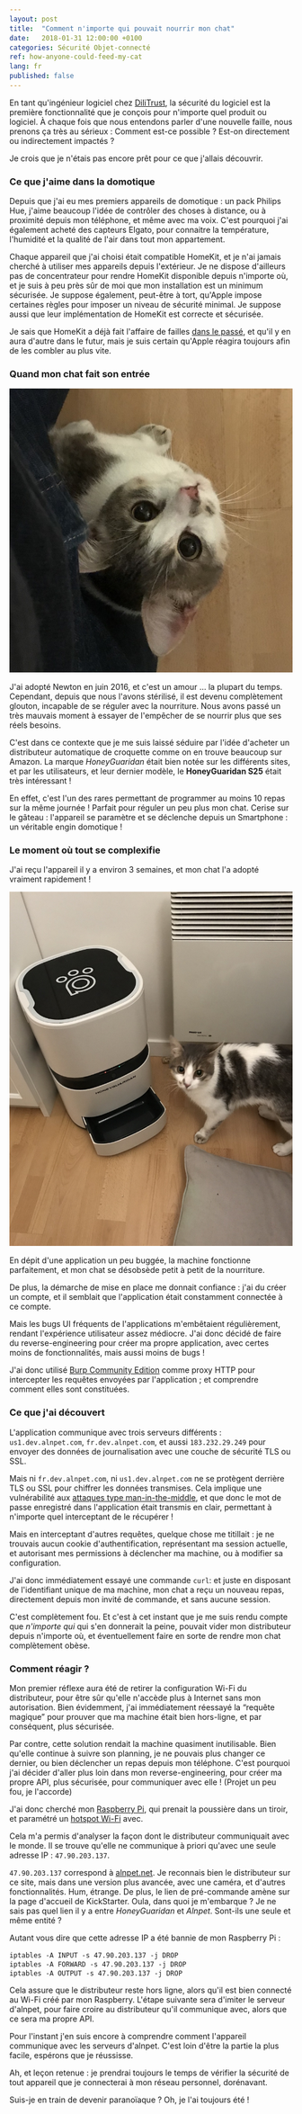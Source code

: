 ```yaml
---
layout: post
title:  "Comment n'importe qui pouvait nourrir mon chat"
date:   2018-01-31 12:00:00 +0100
categories: Sécurité Objet-connecté
ref: how-anyone-could-feed-my-cat
lang: fr
published: false
---
```


En tant qu'ingénieur logiciel chez [DiliTrust][dilitrust], la sécurité du logiciel est la première fonctionnalité que je conçois pour n'importe quel produit ou logiciel.
À chaque fois que nous entendons parler d'une nouvelle faille, nous prenons ça très au sérieux : Comment est-ce possible ? Est-on directement ou indirectement impactés ?

Je crois que je n'étais pas encore prêt pour ce que j'allais découvrir.

### Ce que j'aime dans la domotique

Depuis que j'ai eu mes premiers appareils de domotique : un pack Philips Hue, j'aime beaucoup l'idée de contrôler des choses à distance, ou à proximité depuis mon téléphone, et même avec ma voix. C'est pourquoi j'ai également acheté des capteurs Elgato, pour connaitre la température, l'humidité et la qualité de l'air dans tout mon appartement.

Chaque appareil que j'ai choisi était compatible HomeKit, et je n'ai jamais cherché à utiliser mes appareils depuis l'extérieur. Je ne dispose d'ailleurs pas de concentrateur pour rendre HomeKit disponible depuis n'importe où, et je suis à peu près sûr de moi que mon installation est un minimum sécurisée. Je suppose également, peut-être à tort, qu'Apple impose certaines règles pour imposer un niveau de sécurité minimal. Je suppose aussi que leur implémentation de HomeKit est correcte et sécurisée.

Je sais que HomeKit a déjà fait l'affaire de failles [dans le passé][homekit-flaw], et qu'il y en aura d'autre dans le futur, mais je suis certain qu'Apple réagira toujours afin de les combler au plus vite.

### Quand mon chat fait son entrée

![Mon chat, Newton][newton]

J'ai adopté Newton en juin 2016, et c'est un amour … la plupart du temps. Cependant, depuis que nous l'avons stérilisé, il est devenu complètement glouton, incapable de se réguler avec la nourriture. Nous avons passé un très mauvais moment à essayer de l'empêcher de se nourrir plus que ses réels besoins.

C'est dans ce contexte que je me suis laissé séduire par l'idée d'acheter un distributeur automatique de croquette comme on en trouve beaucoup sur Amazon.
La marque *HoneyGuaridan* était bien notée sur les différents sites, et par les utilisateurs, et leur dernier modèle, le **HoneyGuaridan S25** était très intéressant !

En effet, c'est l'un des rares permettant de programmer au moins 10 repas sur la même journée ! Parfait pour réguler un peu plus mon chat. Cerise sur le gâteau : l'appareil se paramètre et se déclenche depuis un Smartphone : un véritable engin domotique !

### Le moment où tout se complexifie

J'ai reçu l'appareil il y a environ 3 semaines, et mon chat l'a adopté vraiment rapidement !

![Mon chat, attendant des croquettes de sa machine][honey-guaridan]

En dépit d'une application un peu buggée, la machine fonctionne parfaitement, et mon chat se désobsède petit à petit de la nourriture.

De plus, la démarche de mise en place me donnait confiance : j'ai du créer un compte, et il semblait que l'application était constamment connectée à ce compte.

Mais les bugs UI fréquents de l'applications m'embêtaient régulièrement, rendant l'expérience utilisateur assez médiocre. J'ai donc décidé de faire du reverse-engineering pour créer ma propre application, avec certes moins de fonctionnalités, mais aussi moins de bugs !

J'ai donc utilisé [Burp Community Edition][burp-suite] comme proxy HTTP pour intercepter les requêtes envoyées par l'application ; et comprendre comment elles sont constituées.

### Ce que j'ai découvert

L'application communique avec trois serveurs différents : `us1.dev.alnpet.com`, `fr.dev.alnpet.com`, et aussi `183.232.29.249` pour envoyer des données de journalisation avec une couche de sécurité TLS ou SSL.

Mais ni `fr.dev.alnpet.com`, ni `us1.dev.alnpet.com` ne se protègent derrière TLS ou SSL pour chiffrer les données transmises. Cela implique une vulnérabilité aux [attaques type man-in-the-middle][man-in-the-middle], et que donc le mot de passe enregistré dans l'application était transmis en clair, permettant à n'importe quel interceptant de le récupérer !

Mais en interceptant d'autres requêtes, quelque chose me titillait : je ne trouvais aucun cookie d'authentification, représentant ma session actuelle, et autorisant mes permissions à déclencher ma machine, ou à modifier sa configuration.

J'ai donc immédiatement essayé une commande `curl`: et juste en disposant de l'identifiant unique de ma machine, mon chat a reçu un nouveau repas, directement depuis mon invité de commande, et sans aucune session.

C'est complètement fou. Et c'est à cet instant que je me suis rendu compte que *n'importe qui* qui s'en donnerait la peine, pouvait vider mon distributeur depuis n'importe où, et éventuellement faire en sorte de rendre mon chat complètement obèse.

### Comment réagir ?

Mon premier réflexe aura été de retirer la configuration Wi-Fi du distributeur, pour être sûr qu'elle n'accède plus à Internet sans mon autorisation. Bien évidemment, j'ai immédiatement réessayé la “requête magique” pour prouver que ma machine était bien hors-ligne, et par conséquent, plus sécurisée.

Par contre, cette solution rendait la machine quasiment inutilisable. Bien qu'elle continue à suivre son planning, je ne pouvais plus changer ce dernier, ou bien déclencher un repas depuis mon téléphone. C'est pourquoi j'ai décider d'aller plus loin dans mon reverse-engineering, pour créer ma propre API, plus sécurisée, pour communiquer avec elle ! (Projet un peu fou, je l'accorde)

J'ai donc cherché mon [Raspberry Pi][raspberry-pi], qui prenait la poussière dans un tiroir, et paramétré un [hotspot Wi-Fi][hotspot-pi] avec.

Cela m'a permis d'analyser la façon dont le distributeur communiquait avec le monde.
Il se trouve qu'elle ne communique à priori qu'avec une seule adresse IP : `47.90.203.137`.

`47.90.203.137` correspond à [alnpet.net][alnpet]. Je reconnais bien le distributeur sur ce site, mais dans une version plus avancée, avec une caméra, et d'autres fonctionnalités. Hum, étrange. De plus, le lien de pré-commande amène sur la page d'accueil de KickStarter. Oula, dans quoi je m'embarque ? Je ne sais pas quel lien il y a entre *HoneyGuaridan* et *Alnpet*. Sont-ils une seule et même entité ?

Autant vous dire que cette adresse IP a été bannie de mon Raspberry Pi :

```
iptables -A INPUT -s 47.90.203.137 -j DROP
iptables -A FORWARD -s 47.90.203.137 -j DROP
iptables -A OUTPUT -s 47.90.203.137 -j DROP
```

Cela assure que le distributeur reste hors ligne, alors qu'il est bien connecté au Wi-Fi créé par mon Raspberry.
L'étape suivante sera d'imiter le serveur d'alnpet, pour faire croire au distributeur qu'il communique avec, alors que ce sera ma propre API.

Pour l'instant j'en suis encore à comprendre comment l'appareil communique avec les serveurs d'alnpet. C'est loin d'être la partie la plus facile, espérons que je réussisse.

Ah, et leçon retenue : je prendrai toujours le temps de vérifier la sécurité de tout appareil que je connecterai à mon réseau personnel, dorénavant.

Suis-je en train de devenir paranoïaque ? Oh, je l'ai toujours été !

[dilitrust]: https://www.dilitrust.com/
[homekit-flaw]: https://9to5mac.com/2017/12/07/homekit-vulnerability/
[newton]: /assets/pictures/newton.jpg
[honey-guaridan]: /assets/pictures/honeyguaridan.jpg
[burp-suite]: https://portswigger.net/burp
[man-in-the-middle]: https://fr.wikipedia.org/wiki/Attaque_de_l%27homme_du_milieu
[raspberry-pi]: https://www.raspberrypi.org/
[hotspot-pi]: https://www.raspberrypi.org/documentation/configuration/wireless/access-point.md
[alnpet]: http://alnpet.com
